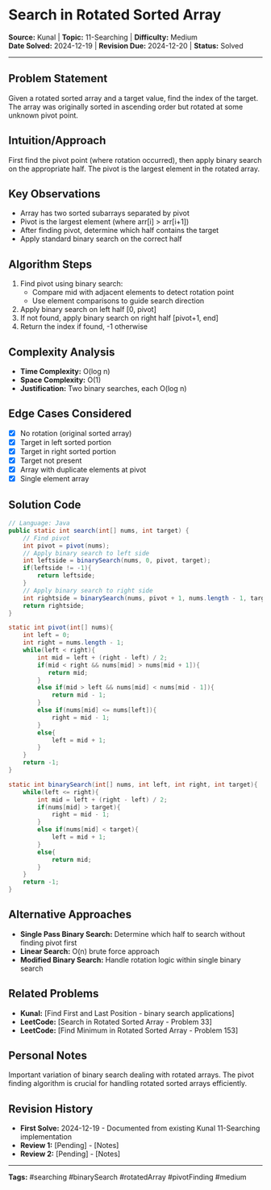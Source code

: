 # Search in Rotated Sorted Array

**Source:** Kunal | **Topic:** 11-Searching | **Difficulty:** Medium  
**Date Solved:** 2024-12-19 | **Revision Due:** 2024-12-20 | **Status:** Solved

---

## Problem Statement
Given a rotated sorted array and a target value, find the index of the target. The array was originally sorted in ascending order but rotated at some unknown pivot point.

## Intuition/Approach
First find the pivot point (where rotation occurred), then apply binary search on the appropriate half. The pivot is the largest element in the rotated array.

## Key Observations
- Array has two sorted subarrays separated by pivot
- Pivot is the largest element (where arr[i] > arr[i+1])
- After finding pivot, determine which half contains the target
- Apply standard binary search on the correct half

## Algorithm Steps
1. Find pivot using binary search:
   - Compare mid with adjacent elements to detect rotation point
   - Use element comparisons to guide search direction
2. Apply binary search on left half [0, pivot]
3. If not found, apply binary search on right half [pivot+1, end]
4. Return the index if found, -1 otherwise

## Complexity Analysis
- **Time Complexity:** O(log n)
- **Space Complexity:** O(1)
- **Justification:** Two binary searches, each O(log n)

## Edge Cases Considered
- [x] No rotation (original sorted array)
- [x] Target in left sorted portion
- [x] Target in right sorted portion
- [x] Target not present
- [x] Array with duplicate elements at pivot
- [x] Single element array

## Solution Code

```java
// Language: Java
public static int search(int[] nums, int target) {
    // Find pivot
    int pivot = pivot(nums);
    // Apply binary search to left side
    int leftside = binarySearch(nums, 0, pivot, target);
    if(leftside != -1){
        return leftside;
    }
    // Apply binary search to right side
    int rightside = binarySearch(nums, pivot + 1, nums.length - 1, target);
    return rightside;
}

static int pivot(int[] nums){
    int left = 0;
    int right = nums.length - 1;
    while(left < right){
        int mid = left + (right - left) / 2;
        if(mid < right && nums[mid] > nums[mid + 1]){
           return mid;
        }
        else if(mid > left && nums[mid] < nums[mid - 1]){
            return mid - 1;
        }
        else if(nums[mid] <= nums[left]){
            right = mid - 1;
        }
        else{
            left = mid + 1;
        }
    }
    return -1;
}

static int binarySearch(int[] nums, int left, int right, int target){
    while(left <= right){
        int mid = left + (right - left) / 2;
        if(nums[mid] > target){
            right = mid - 1;
        }
        else if(nums[mid] < target){
            left = mid + 1;
        }
        else{
            return mid;
        }
    }
    return -1;
}
```

## Alternative Approaches
- **Single Pass Binary Search:** Determine which half to search without finding pivot first
- **Linear Search:** O(n) brute force approach
- **Modified Binary Search:** Handle rotation logic within single binary search

## Related Problems
- **Kunal:** [Find First and Last Position - binary search applications]
- **LeetCode:** [Search in Rotated Sorted Array - Problem 33]
- **LeetCode:** [Find Minimum in Rotated Sorted Array - Problem 153]

## Personal Notes
Important variation of binary search dealing with rotated arrays. The pivot finding algorithm is crucial for handling rotated sorted arrays efficiently.

## Revision History
- **First Solve:** 2024-12-19 - Documented from existing Kunal 11-Searching implementation
- **Review 1:** [Pending] - [Notes]
- **Review 2:** [Pending] - [Notes]

---
**Tags:** #searching #binarySearch #rotatedArray #pivotFinding #medium 